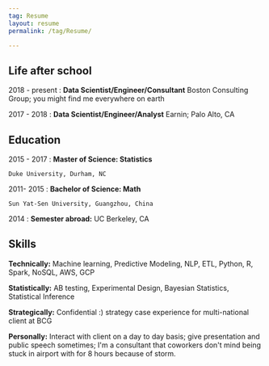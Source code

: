 ```yaml
---
tag: Resume
layout: resume
permalink: /tag/Resume/

---
```


Life after school
----------
2018 - present
: **Data Scientist/Engineer/Consultant** Boston Consulting Group; you might find me everywhere on earth

2017 - 2018
: **Data Scientist/Engineer/Analyst** Earnin; Palo Alto, CA


Education
---------
2015 - 2017 
:   **Master of Science:  Statistics**

    Duke University, Durham, NC

2011- 2015
:   **Bachelor of Science: Math**

    Sun Yat-Sen University, Guangzhou, China

2014
:    **Semester abroad:** UC Berkeley, CA


Skills  
----------
**Technically:**
Machine learning, Predictive Modeling, NLP, ETL, Python, R, Spark, NoSQL, AWS, GCP 

**Statistically:**
AB testing, Experimental Design, Bayesian Statistics, Statistical Inference

**Strategically:**
Confidential :) strategy case experience for multi-national client at BCG

**Personally:** Interact with client on a day to day basis; give presentation and public speech sometimes; I'm a consultant that coworkers don't mind being stuck in airport with for 8 hours because of storm. 
